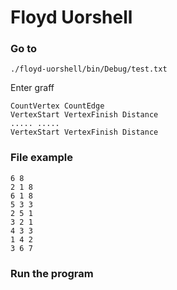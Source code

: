 # Floyd Uorshell

### Go to

```
./floyd-uorshell/bin/Debug/test.txt
```

Enter graff

```
CountVertex CountEdge
VertexStart VertexFinish Distance
..... .....
VertexStart VertexFinish Distance
```

### File example

```
6 8
2 1 8
6 1 8
5 3 3
2 5 1
3 2 1
4 3 3
1 4 2
3 6 7
```

### Run the program
